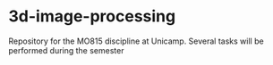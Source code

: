 3d-image-processing
===================

Repository for the MO815 discipline at Unicamp. Several tasks will be performed during the semester
